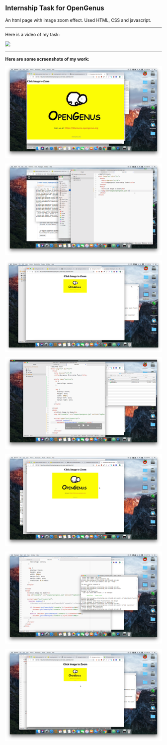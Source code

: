 ## Internship Task for OpenGenus

An html page with image zoom effect.
Used HTML, CSS and javascript.
___
Here is a video of my task:

[![](http://img.youtube.com/vi/nqDXwZV4I_Q/0.jpg)](http://www.youtube.com/watch?v=nqDXwZV4I_Q "")

___
**Here are some screenshots of my work:**

![Screenshot 1](/screenshots/ss-1.png)

![Screenshot 2](/screenshots/ss-2.png)

![Screenshot 3](/screenshots/ss-3.png)

![Screenshot 4](/screenshots/ss-4.png)

![Screenshot 5](/screenshots/ss-5.png)

![Screenshot 6](/screenshots/ss-6.png)

![Screenshot 7](/screenshots/ss-7.png)
